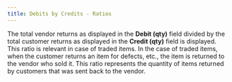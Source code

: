 ```yaml
---
title: Debits by Credits - Ratios
---
```



The total vendor returns as displayed in the **Debit 
 (qty)** field divided by the total customer returns as displayed  in the **Credit (qty)** field is displayed.  This ratio is relevant in case of traded items. In the case of traded  items, when the customer returns an item for defects, etc., the item is  returned to the vendor who sold it. This ratio represents the quantity  of items returned by customers that was sent back to the vendor.
